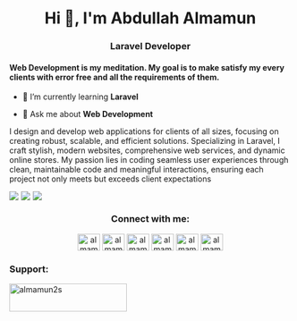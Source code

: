 <h1 align="center">Hi 👋, I'm Abdullah Almamun</h1>
<h3 align="center">Laravel Developer</h3>

<h4>Web Development is my meditation. My goal is to make satisfy my every clients with error free and all the requirements of them.</h4>

- 🌱 I’m currently learning **Laravel**

- 💬 Ask me about **Web Development**


<p>I design and develop web applications for clients of all sizes, focusing on creating robust, scalable, and efficient solutions. Specializing in Laravel, I craft stylish, modern websites, comprehensive web services, and dynamic online stores. My passion lies in coding seamless user experiences through clean, maintainable code and meaningful interactions, ensuring each project not only meets but exceeds client expectations</p>

<div style="display:flex;align-items:center;gap:5px;">
<div>

<img src="https://github-readme-stats.vercel.app/api?username=almamun2s&theme=shadow_green&show_icons=true">

</div>

<div>

<img src="https://github-readme-streak-stats.herokuapp.com/?user=almamun2s&theme=shadow_green">

</div>

<div>

<img src="https://github-readme-stats.vercel.app/api/top-langs?username=almamun2s&layout=compact&langs_count=8&theme=shadow_green">

</div>
</div>



<h3 align="center">Connect with me:</h3>
<p align="center">
<a href="https://twitter.com/almamun2s" target="blank"><img align="center" src="https://raw.githubusercontent.com/rahuldkjain/github-profile-readme-generator/master/src/images/icons/Social/twitter.svg" alt="almamun2s" height="30" width="40" /></a>
<a href="https://linkedin.com/in/almamun2s" target="blank"><img align="center" src="https://raw.githubusercontent.com/rahuldkjain/github-profile-readme-generator/master/src/images/icons/Social/linked-in-alt.svg" alt="almamun2s" height="30" width="40" /></a>
<a href="https://fb.com/almamun2s" target="blank"><img align="center" src="https://raw.githubusercontent.com/rahuldkjain/github-profile-readme-generator/master/src/images/icons/Social/facebook.svg" alt="almamun2s" height="30" width="40" /></a>
<a href="https://instagram.com/almamun2s" target="blank"><img align="center" src="https://raw.githubusercontent.com/rahuldkjain/github-profile-readme-generator/master/src/images/icons/Social/instagram.svg" alt="almamun2s" height="30" width="40" /></a>
<a href="https://wa.me/+8801909077868" target="blank"><img align="center" src="https://raw.githubusercontent.com/rahuldkjain/github-profile-readme-generator/master/src/images/icons/Social/whatsapp.svg" alt="almamun2s" height="30" width="40" /></a>
<a href="https://join.skype.com/invite/wVeQz3eJd7ZJ" target="blank"><img align="center" src="https://raw.githubusercontent.com/rahuldkjain/github-profile-readme-generator/master/src/images/icons/Social/skype.svg" alt="almamun2s" height="30" width="40" /></a>
</p>

<h3 align="left">Support:</h3>
<p><a href="https://www.buymeacoffee.com/almamun2s"> <img align="left" src="https://cdn.buymeacoffee.com/buttons/v2/default-yellow.png" height="50" width="210" alt="almamun2s" /></a></p><br><br>

